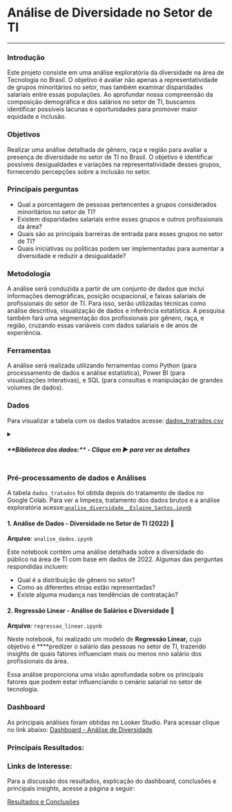 # **Análise de Diversidade no Setor de TI**

---


### Introdução

Este projeto consiste em uma análise exploratória da diversidade na área de Tecnologia no Brasil. O objetivo é avaliar não apenas a representatividade de grupos minoritários no setor, mas também examinar disparidades salariais entre essas populações. Ao aprofundar nossa compreensão da composição demográfica e dos salários no setor de TI, buscamos identificar possíveis lacunas e oportunidades para promover maior equidade e inclusão.

### Objetivos

Realizar uma análise detalhada de gênero, raça e região para avaliar a presença de diversidade no setor de TI no Brasil. O objetivo é identificar possíveis desigualdades e variações na representatividade desses grupos, fornecendo percepções sobre a inclusão no setor.

### Principais perguntas

- Qual a porcentagem de pessoas pertencentes a grupos considerados minoritários no setor de TI?
- Existem disparidades salariais entre esses grupos e outros profissionais da área?
- Quais são as principais barreiras de entrada para esses grupos no setor de TI?
- Quais iniciativas ou políticas podem ser implementadas para aumentar a diversidade e reduzir a desigualdade?

### Metodologia

A análise será conduzida a partir de um conjunto de dados que inclui informações demográficas, posição ocupacional, e faixas salariais de profissionais do setor de TI. Para isso, serão utilizadas técnicas como análise descritiva, visualização de dados e inferência estatística. A pesquisa também fará uma segmentação dos profissionais por gênero, raça, e região, cruzando essas variáveis com dados salariais e de anos de experiência.

### Ferramentas

A análise será realizada utilizando ferramentas como Python (para processamento de dados e análise estatística), Power BI (para visualizações interativas), e SQL (para consultas e manipulação de grandes volumes de dados).

### Dados
Para visualizar a tabela com os dados tratados acesse: [dados_tratrados.csv](https://docs.google.com/spreadsheets/d/1bmgYRqtKdP8aKNZDjrfoB7R0PGuxRAnb-sWkTPslzPg/edit?usp=sharing)

<details> <summary> <h5>**Biblioteca dos dados:**  - Clique em ▶ para ver os detalhes </h5> </summary> 


| **Variável** | **Descrição** |
| --- | --- |
| **ID** | Um identificador exclusivo para cada registro. |
| **IDADE, FAIXA IDADE** | Idade e faixa etária dos participantes. |
| **GÊNERO, COR/RACA/ETNIA** | Informações demográficas de gênero e etnia. |
| **PCD** | Informação sobre se o participante é pessoa com deficiência. |
| **EXPERIÊNCIA_PROFISSIONAL_PREJUDICADA** | Opinião sobre se a experiência profissional foi prejudicada. |
| **ASPECTOS_PREJUDICADOS** | Áreas prejudicadas na experiência profissional. |
| **VIVE_NO_BRASIL** | Indica se a pessoa vive no Brasil. |
| **CRITÉRIOS DE DECISÃO PARA TRABALHAR** | Critérios considerados ao escolher um emprego. |
| **MODELO DE TRABALHO** | Modelo de trabalho atual (híbrido, remoto, presencial). |
| **LAYOFF EM 2022** | Informação sobre se a empresa passou por demissões em massa. |
| **ATUAÇÃO** | Área de atuação. |
| **LINGUAGENS DE TRABALHO** | Linguagens utilizadas no trabalho (por exemplo, SQL). |
| **ABERTO_OPORTUNIDADES** | Indicação de estar buscando novas oportunidades. |
| **ETNIA** | Etnia dos participantes em categorias "Branca" e "Não Branca". |

</details> 

### Pré-processamento de dados e Análises
A tabela `dados_tratados` foi obtida depois do tratamento de dados no Google Colab. Para ver a limpeza, tratamento dos dados brutos e a análise exploratória acesse:[`analise_diversidade__Eslaine_Santos.ipynb`](https://github.com/annesantos1990/diversity_analysis/blob/main/analise_diversidade__Eslaine_Santos.ipynb)

#### 1. Análise de Dados - Diversidade no Setor de TI (2022) 📝

**Arquivo**: `analise_dados.ipynb`

Este notebook contém uma análise detalhada sobre a diversidade do público na área de TI com base em dados de 2022. Algumas das perguntas respondidas incluem:

- Qual é a distribuição de gênero no setor?
- Como as diferentes etnias estão representadas?
- Existe alguma mudança nas tendências de contratação?

#### 2. Regressão Linear - Análise de Salários e Diversidade 💼

**Arquivo**: `regressao_linear.ipynb`

Neste notebook, foi realizado um modelo de **Regressão Linear,** cujo objetivo é ****predizer o salário das pessoas no setor de TI, trazendo insights de quais fatores influenciam mais ou menos nno salário dos profissionais da área.

Essa análise proporciona uma visão  aprofundada sobre os principais fatores que podem estar influenciando o cenário salarial no setor de tecnologia.


### Dashboard

As principais análises foram obtidas no Looker Studio. Para acessar clique no link abaixo: [Dashboard - Análise de Diversidade]()

### Principais Resultados:


### Links de Interesse:

Para a discussão dos resultados, explicação do dashboard, conclusões e principais insights, acesse a página a seguir:

[Resultados e Conclusões](https://www.notion.so/Resultados-e-Conclus-es-4bb3f739611d4bb8bb6f1cf91f5e43c7?pvs=21)
